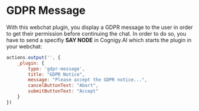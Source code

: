 # GDPR Message
With this webchat plugin, you display a GDPR message to the user in order to get their permission before continuing the chat.
In order to do so, you have to send a specifiy **SAY NODE** in Cognigy.AI which starts the plugin in your webchat:

```javascript
actions.output('', {
    _plugin: {
        type: 'gdpr-message',
        title: "GDPR Notice",
        message: "Please accept the GDPR notice...",
        cancelButtonText: "Abort",
        submitButtonText: "Accept"
    }
})
```